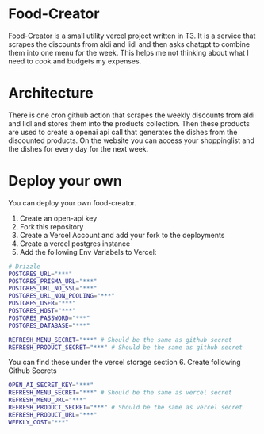 # Food-Creator

Food-Creator is a small utility vercel project written in T3. It is a service that scrapes the discounts from aldi and lidl and then asks chatgpt to
combine them into one menu for the week. This helps me not thinking about what I need to cook and budgets my expenses.

# Architecture

There is one cron github action that scrapes the weekly discounts from aldi and lidl and stores them into the products collection. Then these products are used to create a openai api call that generates the dishes from the discounted products. On the website you can access your shoppinglist and the dishes for every day for the next week.

# Deploy your own

You can deploy your own food-creator.

1. Create an open-api key
2. Fork this repository
3. Create a Vercel Account and add your fork to the deployments
4. Create a vercel postgres instance
5. Add the following Env Variabels to Vercel:

```sh
# Drizzle
POSTGRES_URL="***"
POSTGRES_PRISMA_URL="***"
POSTGRES_URL_NO_SSL="***"
POSTGRES_URL_NON_POOLING="***"
POSTGRES_USER="***"
POSTGRES_HOST="***"
POSTGRES_PASSWORD="***"
POSTGRES_DATABASE="***"

REFRESH_MENU_SECRET="***" # Should be the same as github secret
REFRESH_PRODUCT_SECRET="***" # Should be the same as github secret
```

You can find these under the vercel storage section 6. Create following Github Secrets

```sh
OPEN_AI_SECRET_KEY="***"
REFRESH_MENU_SECRET="***" # Should be the same as vercel secret
REFRESH_MENU_URL="***"
REFRESH_PRODUCT_SECRET="***" # Should be the same as vercel secret
REFRESH_PRODUCT_URL="***"
WEEKLY_COST="***"
```
